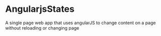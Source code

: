 # AngularjsStates
A single page web app that uses angularJS to change content on a page without reloading or changing page
